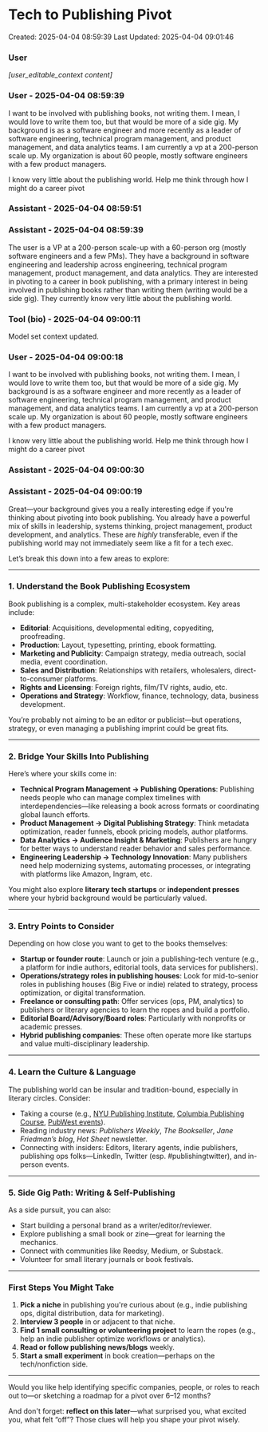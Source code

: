 # Tech to Publishing Pivot

Created: 2025-04-04 08:59:39
Last Updated: 2025-04-04 09:01:46

### User

*[user_editable_context content]*

### User - 2025-04-04 08:59:39

I want to be involved with publishing books, not writing them. I mean, I would love to write them too, but that would be more of a side gig. My background is as a software engineer and more recently as a leader of software engineering, technical program management, and product management, and data analytics teams. I am currently a vp at a 200-person scale up. My organization is about 60 people, mostly software engineers with a few product managers. 

I know very little about the publishing world. Help me think through how I might do a career pivot

### Assistant - 2025-04-04 08:59:51



### Assistant - 2025-04-04 08:59:39

The user is a VP at a 200-person scale-up with a 60-person org (mostly software engineers and a few PMs). They have a background in software engineering and leadership across engineering, technical program management, product management, and data analytics. They are interested in pivoting to a career in book publishing, with a primary interest in being involved in publishing books rather than writing them (writing would be a side gig). They currently know very little about the publishing world.

### Tool (bio) - 2025-04-04 09:00:11

Model set context updated.

### User - 2025-04-04 09:00:18

I want to be involved with publishing books, not writing them. I mean, I would love to write them too, but that would be more of a side gig. My background is as a software engineer and more recently as a leader of software engineering, technical program management, and product management, and data analytics teams. I am currently a vp at a 200-person scale up. My organization is about 60 people, mostly software engineers with a few product managers.
 
I know very little about the publishing world. Help me think through how I might do a career pivot

### Assistant - 2025-04-04 09:00:30



### Assistant - 2025-04-04 09:00:19

Great—your background gives you a really interesting edge if you're thinking about pivoting into book publishing. You already have a powerful mix of skills in leadership, systems thinking, project management, product development, and analytics. These are *highly* transferable, even if the publishing world may not immediately seem like a fit for a tech exec.

Let’s break this down into a few areas to explore:

---

### **1. Understand the Book Publishing Ecosystem**
Book publishing is a complex, multi-stakeholder ecosystem. Key areas include:
- **Editorial**: Acquisitions, developmental editing, copyediting, proofreading.
- **Production**: Layout, typesetting, printing, ebook formatting.
- **Marketing and Publicity**: Campaign strategy, media outreach, social media, event coordination.
- **Sales and Distribution**: Relationships with retailers, wholesalers, direct-to-consumer platforms.
- **Rights and Licensing**: Foreign rights, film/TV rights, audio, etc.
- **Operations and Strategy**: Workflow, finance, technology, data, business development.

You’re probably not aiming to be an editor or publicist—but operations, strategy, or even managing a publishing imprint could be great fits.

---

### **2. Bridge Your Skills Into Publishing**
Here’s where your skills come in:
- **Technical Program Management → Publishing Operations**: Publishing needs people who can manage complex timelines with interdependencies—like releasing a book across formats or coordinating global launch efforts.
- **Product Management → Digital Publishing Strategy**: Think metadata optimization, reader funnels, ebook pricing models, author platforms.
- **Data Analytics → Audience Insight & Marketing**: Publishers are hungry for better ways to understand reader behavior and sales performance.
- **Engineering Leadership → Technology Innovation**: Many publishers need help modernizing systems, automating processes, or integrating with platforms like Amazon, Ingram, etc.

You might also explore **literary tech startups** or **independent presses** where your hybrid background would be particularly valued.

---

### **3. Entry Points to Consider**
Depending on how close you want to get to the books themselves:
- **Startup or founder route**: Launch or join a publishing-tech venture (e.g., a platform for indie authors, editorial tools, data services for publishers).
- **Operations/strategy roles in publishing houses**: Look for mid-to-senior roles in publishing houses (Big Five or indie) related to strategy, process optimization, or digital transformation.
- **Freelance or consulting path**: Offer services (ops, PM, analytics) to publishers or literary agencies to learn the ropes and build a portfolio.
- **Editorial Board/Advisory/Board roles**: Particularly with nonprofits or academic presses.
- **Hybrid publishing companies**: These often operate more like startups and value multi-disciplinary leadership.

---

### **4. Learn the Culture & Language**
The publishing world can be insular and tradition-bound, especially in literary circles. Consider:
- Taking a course (e.g., [NYU Publishing Institute](https://www.sps.nyu.edu/homepage/academics/divisions-and-departments/center-for-publishing.html), [Columbia Publishing Course](https://journalism.columbia.edu/publishing-course), [PubWest events](https://pubwest.org)).
- Reading industry news: *Publishers Weekly*, *The Bookseller*, *Jane Friedman’s blog*, *Hot Sheet* newsletter.
- Connecting with insiders: Editors, literary agents, indie publishers, publishing ops folks—LinkedIn, Twitter (esp. #publishingtwitter), and in-person events.

---

### **5. Side Gig Path: Writing & Self-Publishing**
As a side pursuit, you can also:
- Start building a personal brand as a writer/editor/reviewer.
- Explore publishing a small book or zine—great for learning the mechanics.
- Connect with communities like Reedsy, Medium, or Substack.
- Volunteer for small literary journals or book festivals.

---

### **First Steps You Might Take**
1. **Pick a niche** in publishing you're curious about (e.g., indie publishing ops, digital distribution, data for marketing).
2. **Interview 3 people** in or adjacent to that niche.
3. **Find 1 small consulting or volunteering project** to learn the ropes (e.g., help an indie publisher optimize workflows or analytics).
4. **Read or follow publishing news/blogs** weekly.
5. **Start a small experiment** in book creation—perhaps on the tech/nonfiction side.

---

Would you like help identifying specific companies, people, or roles to reach out to—or sketching a roadmap for a pivot over 6–12 months?

And don't forget: **reflect on this later**—what surprised you, what excited you, what felt “off”? Those clues will help you shape your pivot wisely.

